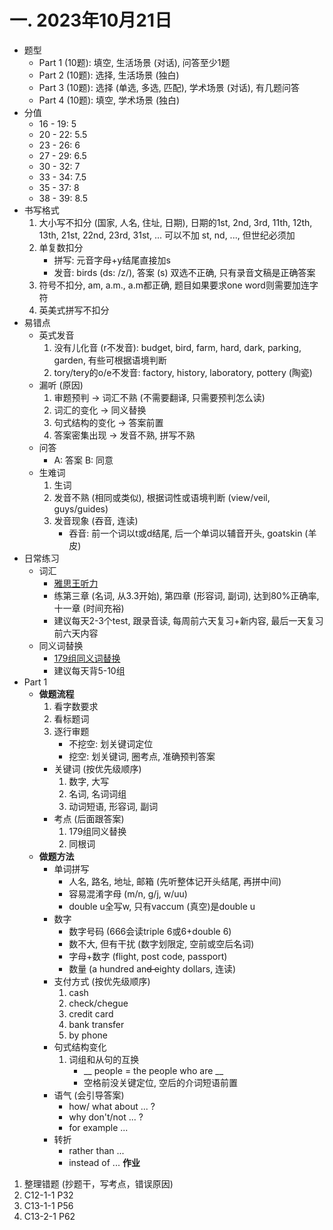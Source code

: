 # 一. 2023年10月21日
* 题型
	* Part 1 (10题): 填空, 生活场景 (对话), 问答至少1题
	* Part 2 (10题): 选择, 生活场景 (独白)
	* Part 3 (10题): 选择 (单选, 多选, 匹配), 学术场景 (对话), 有几题问答
	* Part 4 (10题): 填空, 学术场景 (独白)
* 分值
	* 16 - 19: 5
	* 20 - 22: 5.5
	* 23 - 26: 6
	* 27 - 29: 6.5
	* 30 - 32: 7
	* 33 - 34: 7.5
	* 35 - 37: 8
	* 38 - 39: 8.5
* 书写格式
	1. 大小写不扣分 (国家, 人名, 住址, 日期), 日期的1st, 2nd, 3rd, 11th, 12th, 13th, 21st, 22nd, 23rd, 31st, ... 可以不加 st, nd, ..., 但世纪必须加
	2. 单复数扣分
		* 拼写: 元音字母+y结尾直接加s
		* 发音: birds (ds: /z/), 答案 (s) 双选不正确, 只有录音文稿是正确答案
	3. 符号不扣分, am, a.m., a.m都正确, 题目如果要求one word则需要加连字符
	4. 英美式拼写不扣分
* 易错点
	* 英式发音
		1. 没有儿化音 (r不发音): budget, bird, farm, hard, dark, parking, garden, 有些可根据语境判断
		2. tory/tery的o/e不发音: factory, history, laboratory, pottery (陶瓷)
	* 漏听 (原因)
		1. 审题预判 -> 词汇不熟 (不需要翻译, 只需要预判怎么读)
		2. 词汇的变化 -> 同义替换
		3. 句式结构的变化 -> 答案前置
		4. 答案密集出现 -> 发音不熟, 拼写不熟
	* 问答
		* A: 答案 B: 同意
	* 生难词
		1. 生词
		2. 发音不熟 (相同或类似), 根据词性或语境判断 (view/veil, guys/guides)
		3. 发音现象 (吞音, 连读)
			* 吞音: 前一个词以t或d结尾, 后一个单词以辅音开头, goatskin (羊皮)
* 日常练习
	* 词汇
		* [雅思王听力](obsidian://open?vault=IELTS&file=Listen%2F%E9%9B%85%E6%80%9D%E7%8E%8B%E5%90%AC%E5%8A%9B%E7%9C%9F%E9%A2%98%E8%AF%AD%E6%96%99%E5%BA%93.pdf)
		* 练第三章 (名词, 从3.3开始), 第四章 (形容词, 副词), 达到80%正确率, 十一章 (时间充裕)
		* 建议每天2-3个test, 跟录音读, 每周前六天复习+新内容, 最后一天复习前六天内容
	* 同义词替换
		* [179组同义词替换](obsidian://open?vault=IELTS&file=Listen%2F179%E5%90%8C%E4%B9%89%E6%9B%BF%E6%8D%A2.pdf)
		* 建议每天背5-10组
* Part 1
	* **做题流程**
		1. 看字数要求
		2. 看标题词
		3. 逐行审题
			* 不挖空: 划关键词定位
			* 挖空: 划关键词, 圈考点, 准确预判答案
		* 关键词 (按优先级顺序)
			1. 数字, 大写
			2. 名词, 名词词组
			3. 动词短语, 形容词, 副词
		* 考点 (后面跟答案)
			1. 179组同义替换
			2. 同根词
	* **做题方法**
		* 单词拼写
			* 人名, 路名, 地址, 邮箱 (先听整体记开头结尾, 再拼中间)
			* 容易混淆字母 (m/n, g/j, w/uu)
			* double u全写w, 只有vaccum (真空)是double u 
		* 数字
			* 数字号码 (666会读triple 6或6+double 6)
			* 数不大, 但有干扰 (数字划限定, 空前或空后名词)
			* 字母+数字 (flight, post code, passport)
			* 数量 (a hundred an~~d e~~ighty dollars, 连读)
		* 支付方式 (按优先级顺序)
			1. cash
			2. check/chegue
			3. credit card
			4. bank transfer
			5. by phone
		* 句式结构变化
			1. 词组和从句的互换
				* __ people = the people who are __
				* 空格前没关键定位, 空后的介词短语前置
		* 语气 (会引导答案)
			* how/ what about ... ?
			* why don't/not ... ?
			* for example ...
		* 转折
			* rather than ...
			* instead of ...
**作业**
1. 整理错题 (抄题干，写考点，错误原因)
2. C12-1-1 P32
3. C13-1-1 P56
4. C13-2-1 P62